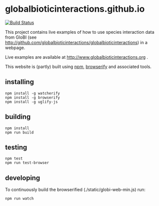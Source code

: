 globalbioticinteractions.github.io
==================
[![Build Status](https://travis-ci.org/globalbioticinteractions/globalbioticinteractions.github.io.svg?branch=master)](https://travis-ci.org/globalbioticinteractions/globalbioticinteractions.github.io)

This project contains live examples of how to use species interaction data from GloBI (see http://github.com/globalbioticinteractions/globalbioticinteractions) in a webpage.

Live examples are available at http://www.globalbioticinteractions.org .



This website is (partly) built using [npm](https://npmjs.org), [browserify](https://www.npmjs.com/package/browserify) and associated tools.

## installing

```
npm install -g watcherify
npm install -g browserify
npm install -g uglify-js
```

## building

```
npm install
npm run build
```

## testing

```
npm test
npm run test-browser
```

## developing
To continuously build the browserified (./static/globi-web-min.js) run:
```
npm run watch
```